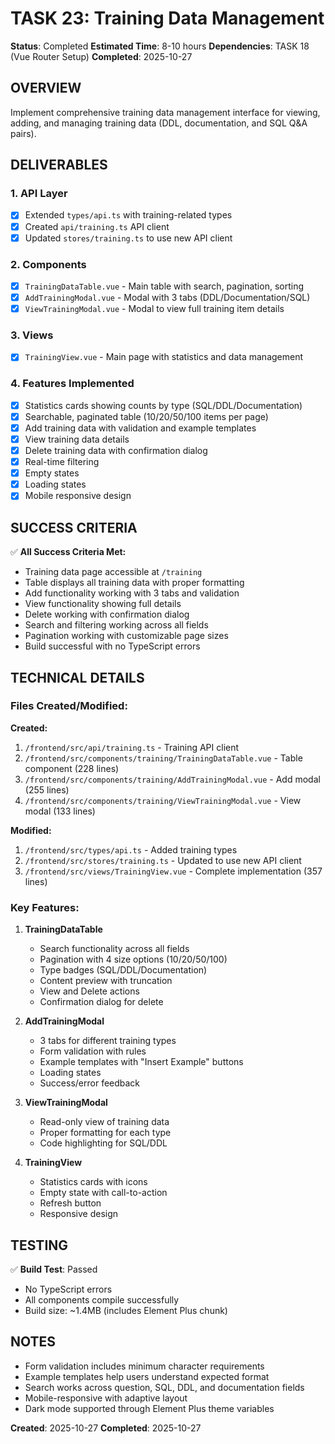 # TASK 23: Training Data Management

**Status**: Completed
**Estimated Time**: 8-10 hours
**Dependencies**: TASK 18 (Vue Router Setup)
**Completed**: 2025-10-27

## OVERVIEW

Implement comprehensive training data management interface for viewing, adding, and managing training data (DDL, documentation, and SQL Q&A pairs).

## DELIVERABLES

### 1. API Layer
- [x] Extended `types/api.ts` with training-related types
- [x] Created `api/training.ts` API client
- [x] Updated `stores/training.ts` to use new API client

### 2. Components
- [x] `TrainingDataTable.vue` - Main table with search, pagination, sorting
- [x] `AddTrainingModal.vue` - Modal with 3 tabs (DDL/Documentation/SQL)
- [x] `ViewTrainingModal.vue` - Modal to view full training item details

### 3. Views
- [x] `TrainingView.vue` - Main page with statistics and data management

### 4. Features Implemented
- [x] Statistics cards showing counts by type (SQL/DDL/Documentation)
- [x] Searchable, paginated table (10/20/50/100 items per page)
- [x] Add training data with validation and example templates
- [x] View training data details
- [x] Delete training data with confirmation dialog
- [x] Real-time filtering
- [x] Empty states
- [x] Loading states
- [x] Mobile responsive design

## SUCCESS CRITERIA

✅ **All Success Criteria Met:**
- Training data page accessible at `/training`
- Table displays all training data with proper formatting
- Add functionality working with 3 tabs and validation
- View functionality showing full details
- Delete working with confirmation dialog
- Search and filtering working across all fields
- Pagination working with customizable page sizes
- Build successful with no TypeScript errors

## TECHNICAL DETAILS

### Files Created/Modified:

**Created:**
1. `/frontend/src/api/training.ts` - Training API client
2. `/frontend/src/components/training/TrainingDataTable.vue` - Table component (228 lines)
3. `/frontend/src/components/training/AddTrainingModal.vue` - Add modal (255 lines)
4. `/frontend/src/components/training/ViewTrainingModal.vue` - View modal (133 lines)

**Modified:**
1. `/frontend/src/types/api.ts` - Added training types
2. `/frontend/src/stores/training.ts` - Updated to use new API client
3. `/frontend/src/views/TrainingView.vue` - Complete implementation (357 lines)

### Key Features:

1. **TrainingDataTable**
   - Search functionality across all fields
   - Pagination with 4 size options (10/20/50/100)
   - Type badges (SQL/DDL/Documentation)
   - Content preview with truncation
   - View and Delete actions
   - Confirmation dialog for delete

2. **AddTrainingModal**
   - 3 tabs for different training types
   - Form validation with rules
   - Example templates with "Insert Example" buttons
   - Loading states
   - Success/error feedback

3. **ViewTrainingModal**
   - Read-only view of training data
   - Proper formatting for each type
   - Code highlighting for SQL/DDL

4. **TrainingView**
   - Statistics cards with icons
   - Empty state with call-to-action
   - Refresh button
   - Responsive design

## TESTING

✅ **Build Test**: Passed
- No TypeScript errors
- All components compile successfully
- Build size: ~1.4MB (includes Element Plus chunk)

## NOTES

- Form validation includes minimum character requirements
- Example templates help users understand expected format
- Search works across question, SQL, DDL, and documentation fields
- Mobile-responsive with adaptive layout
- Dark mode supported through Element Plus theme variables

**Created**: 2025-10-27
**Completed**: 2025-10-27
